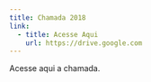 ```yaml
---
title: Chamada 2018
link: 
  - title: Acesse Aqui
    url: https://drive.google.com
---
```

Acesse aqui a chamada.
